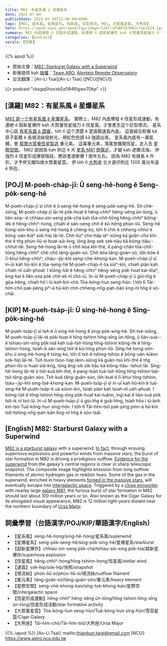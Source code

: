 ```yaml
---
title: M82：有星系風 ê 星爆星系
date: 2021-07-09
publishdate: 2021-07-09T12:00:00+0800
tags: [M82, 星系風, 星爆星系, 恆星風, 巨型噴流, M81, 大管薰星雲, 大熊座]
hero: https://apod.nasa.gov/apod/fap/image/2107/LRVBPIX3M82Crop1024.jpg
summary: M82 內底爆發 ê 恆星形成運動，有連紲 ê 超新星爆炸 kah 大質量恆星強力 ê 恆星風，才會產生這个巨型噴流。
categories: [podcast]
vocals: [阿錕]
---
```


{{% apod %}}

- 原始文章：[M82: Starburst Galaxy with a Superwind](https://apod.nasa.gov/apod/ap210709.html)
- 影像提供 kah [版權][copyright]：[Team ARO](https://astroaro.fr/en/contact-link), [Alentejo Remote Observatory](https://astroaro.fr/en/home/)
- 台文翻譯：[An-Li Tsai][An-Li Tsai] ([NCU][NCU])

{{< podcast "cksgq5hosxb5z0946lgwo70bp" >}}

## [漢羅] M82：有星系風 ê 星爆星系
[M82 是一个有星系風 ê 星爆星系][M82 is a starburst galaxy]。
實際上，M82 內底爆發 ê 恆星形成運動，有連紲 ê 超新星爆炸 kah 大質量恆星強力 ê 恆星風，才會產生這个巨型噴流。
星系中心區 [有星系風 ê 證據][Evidence for the superwind]，to̍h tī 這个清楚 ê 望遠鏡速翕內底。
這張組合影像 kā 原子氣體 ê 長噴流絲發射光，用紅色色調 kā 強調出來。
星系風內底有一寡氣體，會 [幫贊大質量恆星製造][forged in the massive stars] 重元素。
這寡重元素，落尾會離開恆星，走入去 [星際空間][intergalactic space]。
M82 是因為 kah 附近 ê 大 [星系 M81][galaxy M81] [倚傷近][close encounter]，才變 kah 遮爾活潑。
伊強烈 ê 恆星形成爆發階段，應該會連紲爆 1 億年左右。
因為 M82 有搝長 ê 外形，才予伊又閣叫做大管薰星雲。
伊 to̍h tī [大熊座][Ursa Major] 北爿邊仔附近 1200 萬光年遠 ê 所在。


## [POJ] M-poeh-cha̍p-jī: Ū seng-hē-hong ê Seng-po̍k-seng-hē
M-poeh-cha̍p-jī sī chi̍t-ê ū seng-hē-hong ê seng-po̍k-seng-hē.
Si̍t-chè-siōng, M-poeh-cha̍p-jī lāi-té po̍k-hoat ê hêng-chhiⁿ hêng-sêng ūn-tōng, ū liân-sòa--ê chhiau-sin-seng po̍k-chà kah tōa-chit-liōng hêng-chhiⁿ kiông-le̍k ê hêng-chhiⁿ-hong, chiah-ē sán-seng chit-ê kū-hêng phùn-liû.
Seng-hē tiong-sim-khu ū seng-hē-hong ê chèng-kù, to̍h tī chit-ê chheng-chhó͘ ê bōng-oán-kiàⁿ sok-hip lāi-té.
Chit-tiuⁿ cho͘-ha̍p iáⁿ-siōng kā goân-chú khì-thé ê tn̂g phùn-liû-si hoat-siā-kng, iōng âng-sek sek-tiāu kā kiông-tiāu--chhut-lâi.
Seng-hē-hong lāi-té ū chi̍t-kóa khì-thé, ē pang-chān tōa-chit-liōng hêng-chhiⁿ chè-chō tāng-goân-sò͘.
Chit-kóa tāng-goân-sò͘, lo̍h-bóe ē lī-khui hêng-chhiⁿ, cháu--ji̍p-khì seng-chè-khong-kan.
M-poeh-cha̍p-jī sī in-ūi kah hū-kīn ê tōa-seng-hē M-poeh-cha̍p-it óa siūⁿ-kīn, chiah piàn kah chiah-nī oa̍h-phoat.
I kiông-lia̍t ê hêng-chhiⁿ hêng-sêng po̍k-hoat kai-tōaⁿ, èng-kai ē liân-sòa po̍k chi̍t-ek nî chó-iū.
In-ūi M-poeh-cha̍p-jī ū giú-tn̄g ê gōa-hêng, chiah hō͘ i iū-koh kiò-chò Tōa-kóng-hun seng-hûn.
I to̍h tī Tāi-hîm-chō pak-pêng piⁿ-á hū-kīn chi̍t-chheng-nn̄g-pah-bān kng-nî hn̄g ê só͘-chāi.


## [KIP] M-pueh-tsa̍p-jī: Ū sing-hē-hong ê Sing-po̍k-sing-hē
M-pueh-tsa̍p-jī sī tsi̍t-ê ū sing-hē-hong ê sing-po̍k-sing-hē.
Si̍t-tsè-siōng, M-pueh-tsa̍p-jī lāi-té po̍k-huat ê hîng-tshinn hîng-sîng ūn-tōng, ū liân-suà--ê tshiau-sin-sing po̍k-tsà kah tuā-tsit-liōng hîng-tshinn kiông-li̍k ê hîng-tshinn-hong, tsiah-ē sán-sing tsit-ê kū-hîng phùn-liû.
Sing-hē tiong-sim-khu ū sing-hē-hong ê tsìng-kù, to̍h tī tsit-ê tshing-tshóo ê bōng-uán-kiànn sok-hip lāi-té.
Tsit-tiunn tsoo-ha̍p iánn-siōng kā guân-tsú khì-thé ê tn̂g phùn-liû-si huat-siā-kng, iōng âng-sik sik-tiāu kā kiông-tiāu--tshut-lâi.
Sing-hē-hong lāi-té ū tsi̍t-kuá khì-thé, ē pang-tsān tuā-tsit-liōng hîng-tshinn tsè-tsō tāng-guân-sòo.
Tsit-kuá tāng-guân-sòo, lo̍h-bué ē lī-khui hîng-tshinn, tsáu--ji̍p-khì sing-tsè-khong-kan.
M-pueh-tsa̍p-jī sī in-uī kah hū-kīn ê tuā-sing-hē M-pueh-tsa̍p-it uá siūnn-kīn, tsiah piàn kah tsiah-nī ua̍h-phuat.
I kiông-lia̍t ê hîng-tshinn hîng-sîng po̍k-huat kai-tuānn, ìng-kai ē liân-suà po̍k tsi̍t-ik nî tsó-iū.
In-uī M-pueh-tsa̍p-jī ū giú-tn̄g ê guā-hîng, tsiah hōo i iū-koh kiò-tsò Tuā-kóng-hun sing-hûn.
I to̍h tī Tāi-hîm-tsō pak-pîng pinn-á hū-kīn tsi̍t-tshing-nn̄g-pah-bān kng-nî hn̄g ê sóo-tsāi.



## [English] M82: Starburst Galaxy with a Superwind
[M82 is a starburst galaxy][M82 is a starburst galaxy] with a superwind.
[In fact][In fact], through ensuing supernova explosions and powerful winds from massive stars, the burst of star formation in M82 is driving a prodigious outflow.
[Evidence for the superwind][Evidence for the superwind] from the galaxy's central regions is clear in sharp telescopic snapshot.
The composite image highlights emission from long outflow filaments of atomic hydrogen gas in reddish hues.
Some of the gas in the superwind, enriched in heavy elements [forged in the massive stars][forged in the massive stars], will eventually escape into [intergalactic space][intergalactic space].
Triggered by a [close encounter][close encounter] with nearby large [galaxy M81][galaxy M81], the furious burst of star formation in M82 should last about 100 million years or so.
Also known as the Cigar Galaxy for its elongated visual appearance, M82 is 12 million light-years distant near the northern boundary of [Ursa Major][Ursa Major].





## 詞彙學習（台語漢字/POJ/KIP/華語漢字/English）


- 【星系風】seng-hē-hong/sing-hē-hong/星系風/superwind
- 【星爆星系】seng-po̍k-seng-hē/sing-po̍k-sing-hē/星爆星系/starburst
- 【超新星爆炸】chhiau-sin-seng po̍k-chà/tshiau-sin-sing po̍k-tsà/超新星爆炸/supernova explosion
- 【恆星風】hêng-chhiⁿ-hong/hîng-tshinn-hong/恆星風/stellar wind
- 【速翕】sok-hip/sok-hip/快照/snapshot
- 【噴流絲】phùn-liû-si/phùn-liû-si/噴流絲/outflow filament
- 【重元素】tāng-goân-sò͘/tāng-guân-sòo/重元素/heavy element
- 【星際空間】seng-chè-khong-kan/sing-tsè-khong-kan/星際空間/intergalactic space
- 【恆星形成運動】hêng-chhiⁿ hêng-sêng ūn-tōng/hîng-tshinn hîng-sîng ūn-tōng/恆星形成活動/star formation activity
- 【大管薰星雲】Tōa-kóng-hun seng-hûn/Tuā-kóng-hun sing-hûn/雪茄星雲/Cigar Galaxy
- 【大熊座】Tāi-hîm-chō/Tāi-hîm-tsō/大熊座/Ursa Major




{{% /apod %}}
[An-Li Tsai]: mailto:thianbun.taigi@gmail.com
[NCU]: https://www.astro.ncu.edu.tw

[copyright]: https://apod.nasa.gov/apod/fap/lib/about_apod.html#srapply

[M82 is a starburst galaxy]:http://www.messier.seds.org/m/m082.html
[In fact]:https://astroaro.fr/en/en_m81-m82/
[Evidence for the superwind]:http://chandra.harvard.edu/photo/2006/m82/
[forged in the massive stars]:https://apod.nasa.gov/apod/ap050813.html
[intergalactic space]:http://arxiv.org/abs/1303.1183
[close encounter]:https://apod.nasa.gov/apod/ap100324.html
[galaxy M81]:https://apod.nasa.gov/apod/ap130416.html
[Ursa Major]:http://en.wikipedia.org/wiki/Ursa_Major
